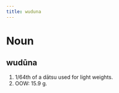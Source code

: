 ```yaml
---
title: wuduna
---
```


Noun
================================

wudūna
----------------

1. 1/64th of a dātsu used for light weights.
2. OOW: 15.9 g.
